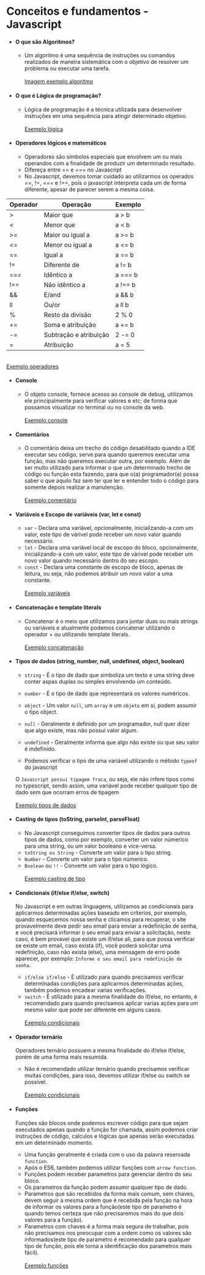 # Conceitos e fundamentos - Javascript

- #### O que são Algoritmos?

  - Um algoritmo é uma sequência de instruções ou comandos realizados de maneira sistemática com o objetivo de resolver um problema ou executar uma tarefa.
    <br /><br /> [Imagem exemplo algoritmo](../images/algoritmo-imagem.jpeg)

- #### O que é Lógica de programação?

  - Lógica de programação é a técnica utilizada para desenvolver instruções em uma sequência para atingir determinado objetivo.
    <br /><br />[Exemplo lógica](./logica.js)

- #### Operadores lógicos e matemáticos
  - Operadores são símbolos especiais que envolvem um ou mais operandos com a finalidade de produzir um determinado resultado.
  - Difereça entre == e === no Javascript
  - No Javascript, devemos tomar cuidado ao utilizarmos os operados ==, !=, === e !==, pois o javascript interpreta cada um de forma diferente, apesar de parecer serem a mesma coisa.

| Operador | Operação               | Exemplo |
| -------- | ---------------------- | ------- |
| >        | Maior que              | a > b   |
| <        | Menor que              | a < b   |
| >=       | Maior ou igual a       | a >= b  |
| <=       | Menor ou igual a       | a <= b  |
| ==       | Igual a                | a == b  |
| !=       | Diferente de           | a != b  |
| ===      | Idêntico a             | a === b |
| !==      | Não idêntico a         | a !== b |
| &&       | E/and                  | a && b  |
| ll       | Ou/or                  | a ll b  |
| %        | Resto da divisão       | 2 % 0   |
| +=       | Soma e atribuição      | a += b  |
| -=       | Subtração e atribuição | 2 -= 0  |
| =        | Atribuição             | a = 5   |

<br /> [Exemplo operadores](./operadore-matematicos.js)

- #### Console

  - O objeto console, fornece acesso ao console de debug, utilizamos ele principalmente para verificar valores e etc; de forma que possamos visualizar no terminal ou no console da web.
    <br /><br /> [Exemplo console](./console.js)

- #### Comentários

  - O comentário deixa um trecho do código desabilitado quando a IDE executar seu código, serve para quando queremos executar uma função, mas não queremos executar outra, por exemplo. Além de ser muito utilizado para informar o que um determinado trecho de código ou função esta fazendo, para que o(a) programador(a) possa saber o que aquilo faz sem ter que ler e entender todo o código para somente depois realizar a manutenção.
    <br /><br /> [Exemplo comentário](./comentarios.js)

- #### Variáveis e Escopo de variáveis (var, let e const)

  - `var` - Declara uma variável, opcionalmente, inicializando-a com um valor, este tipo de várivel pode receber um novo valor quando necessário.
  - `let` - Declara uma variável local de escopo do bloco, opcionalmente, inicializando-a com um valor, este tipo de várivel pode receber um novo valor quando necessário dentro do seu escopo.
  - `const` - Declara uma constante de escopo de bloco, apenas de leitura, ou seja, não podemos atribuir um novo valor a uma constante.
    <br /><br /> [Exemplo variáveis](./variaveis.js)

- #### Concatenação e template literals

  - Concatenar é o meio que utilizamos para juntar duas ou mais strings ou variáveis e atualmente podemos concatenar utilizando o operador + ou utilizando template literals.
    <br /><br /> [Exemplo concatenação](./concatenacao.js)

- #### Tipos de dados (string, number, null, undefined, object, boolean)

  - `string` - É o tipo de dado que simboliza um texto e uma string deve conter aspas duplas ou simples envolvendo um conteúdo.
  - `number` - É o tipo de dado que representará os valores numéricos.
  - `object` - Um valor `null`, um `array` e um `objeto` em sí, podem assumir o tipo object.
  - `null` - Geralmente é definido por um programador, null quer dizer que algo existe, mas não possui valor algum.
  - `undefined` - Geralmente informa que algo não existe ou que seu valor é indefinido.

  - Podemos verificar o tipo de uma variável utilizando o método `typeof` do javascript

  O `Javascript possui tipagem fraca`, ou seja, ele não infere tipos como no typescript, sendo assim, uma variável pode receber qualquer tipo de dado sem que ocorram erros de tipagem
  <br /><br /> [Exemplo tipos de dados](./tipos-dados.js)

- #### Casting de tipos (toString, parseInt, parseFloat)

  - No Javascript conseguimos converter tipos de dados para outros tipos de dados, como por exemplo, converter um valor númerico para uma string, ou um valor booleano e vice-versa.
  - `toString ou String` - Converte um valor para o tipo string.
  - `Number` - Converte um valor para o tipo númerico.
  - `Boolean` ou `!!` - Converte um valor para o tipo lógico.
    <br /><br /> [Exemplo casting de tipo](./casting-tipos.js)

- #### Condicionais (if/else if/else, switch)

  No Javascript e em outras linguagens, utilizamos as condicionais para aplicarmos determinadas ações baseado em críterios, por exemplo, quando esquecemos nossa senha e clicamos para recuperar, o site provavelmente deve pedir seu email para enviar a redefinição de senha, e você precisará informar o seu email para enviar a solicitação, neste caso, é bem provavel que existe um if/else ali, para que possa verificar se existe um email, caso exista (if), você poderá solicitar uma redefinição, caso não exista (else), uma mensagem de erro pode aparecer, por exemplo: `Informe o seu email para redefinição de senha`.

  - `if/else if/else` - É utilizado para quando precisamos verificar determinadas condições para aplicarmos determinadas ações, também podemos encadear varias verificações.
  - `switch` - É utilizado para a mesma finalidade do if/else, no entanto, é recomendado para quando precisamos aplicar varias ações para um mesmo valor que pode ser diferente em alguns casos.
    <br /><br /> [Exemplo condicionais](./if-else-switch.js)

- #### Operador ternário

  Operadores ternário possuem a mesma finalidade do if/else if/else, porém de uma forma mais resumida.

  - Não é recomendado utilizar ternário quando precisamos verificar muitas condições, para isso, devemos utilizar if/else ou switch se possível.
    <br /><br /> [Exemplo condicionais](./ternario.js)

- #### Funções

  Funções são blocos onde podemos escrever código para que sejam executados apenas quando a função for chamada, assim podemos criar instruções de código, calculos e lógicas que apenas serão executadas em um determinado momento.

  - Uma função geralmente é criada com o uso da palavra reservada `function`.
  - Após o ES6, também podemos utilizar funções com `arrow function`.
  - Funções podem receber parametros para gerenciar dentro do seu bloco.
  - Os parametros da função podem assumir qualquer tipo de dado.
  - Parametros que são recebidos da forma mais comum, sem chaves, devem seguir a mesma ordem que é recebida pela função na hora de informar os valores para a função(este tipo de parametro é quando temos certeza que não precisaremos mais do que dois valores para a função).
  - Parametros com chaves é a forma mais segura de trabalhar, pois não precisamos nos preocupar com a ordem como os valores são informados(este tipo de parametro é recomendado para qualquer tipo de função, pois ele torna a identificação dos parametros mais fácil).
    <br /><br /> [Exemplo funções](./functions.js)
